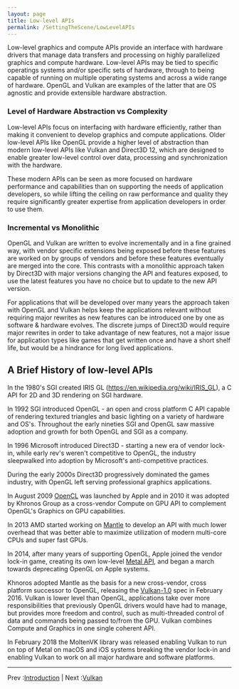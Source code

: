 ```yaml
---
layout: page
title: Low-level APIs
permalink: /SettingTheScene/LowLevelAPIs
---
```


Low-level graphics and compute APIs provide an interface with hardware drivers that manage data transfers and processing on highly parallelized graphics and compute hardware. Low-level APIs may be tied to specific operatings systems and/or specific sets of hardware, through to being capable of running on multiple operating systems and across a wide range of hardware. OpenGL and Vulkan are examples of the latter that are OS agnostic and provide extensible hardware abstraction.

### Level of Hardware Abstraction vs Complexity

Low-level APIs focus on interfacing with hardware efficiently, rather than making it convenient to develop graphics and compute applications. Older low-level APIs like OpenGL provide a higher level of abstraction than modern low-level APIs like Vulkan and Direct3D 12, which are designed to enable greater low-level control over data, processing and synchronization with the hardware.

These modern APIs can be seen as more focused on hardware performance and capabilities than on supporting the needs of application developers, so while lifting the ceiling on raw performance and quality they require significantly greater expertise from application developers in order to use them.

### Incremental vs Monolithic

OpenGL and Vulkan are written to evolve incrementally and in a fine grained way, with vendor specific extensions being exposed before these features are worked on by groups of vendors and before these features eventually are merged into the core. This contrasts with a monolithic approach taken by Direct3D with major versions changing the API and features exposed, to use the latest features you have no choice but to update to the new API version.

For applications that will be developed over many years the approach taken with OpenGL and Vulkan helps keep the applications relevant without requiring major rewrites as new features can be introduced one by one as software & hardware evolves. The discrete jumps of Direct3D would require major rewrites in order to take advantage of new features, not a major issue for application types like games that get written once and have a short shelf life, but would be a hindrance for long lived applications.

## A Brief History of low-level APIs

In the 1980's SGI created IRIS GL (https://en.wikipedia.org/wiki/IRIS_GL), a C API for 2D and 3D rendering on SGI hardware.

In 1992 SGI introduced OpenGL - an open and cross platform C API capable of rendering textured triangles and basic lighting on a variety of hardware and OS's. Throughout the early nineties SGI and OpenGL saw massive adoption and growth for both OpenGL and SGI as a company.

In 1996 Microsoft introduced Direct3D - starting a new era of vendor lock-in, while early rev's weren't competitive to OpenGL, the industry sleepwalked into adoption by Microsoft's anti-competitive practices.

During the early 2000s Direct3D progressively dominated the games industry, with OpenGL left serving professional graphics applications.

In August 2009 [OpenCL](https://en.wikipedia.org/wiki/OpenCL) was launched by Apple and in 2010 it was adopted by Khronos Group as a cross-vendor Compute on GPU API to complement OpenGL's Graphics on GPU capabilities.

In 2013 AMD started working on [Mantle](https://en.wikipedia.org/wiki/Mantle_(API)) to develop an API with much lower overhead that was better able to maximize utilization of modern multi-core CPUs and super fast GPUs.

In 2014, after many years of supporting OpenGL, Apple joined the vendor lock-in game, creating its own low-level [Metal API](https://en.wikipedia.org/wiki/Metal_(API)), and began a march towards deprecating OpenGL on Apple systems.

Khnoros adopted Mantle as the basis for a new cross-vendor, cross platform successor to OpenGL, releasing the [Vulkan-1.0](https://en.wikipedia.org/wiki/Vulkan) spec in February 2016. Vulkan is lower level than OpenGL, applications take over more responsibilities that previously OpenGL drivers would have had to manage, but provides more freedom and control, such as multi-threaded control of data and commands being passed to/from the GPU. Vulkan combines Compute and Graphics in one single coherent API.

In February 2018 the MoltenVK library was released enabling Vulkan to run on top of Metal on macOS and iOS systems breaking the vendor lock-in and enabling Vulkan to work on all major hardware and software platforms.

---

Prev :[Introduction](index.md) | Next :[Vulkan](Vulkan.md)
